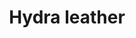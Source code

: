 ---
layout: item
title: Hydra leather
item-id: 22983
datatable: true
id: 22983
name: "Hydra leather"
members: true
lowalch: 40000
highalch: 60000
examine: "Hide from a ferocious Hydra. It looks pretty tough."
monsters:
  - id: 8615
    name: "Alchemical Hydra"
    members: true
    combat_level: 426
    wiki_url: "https://oldschool.runescape.wiki/w/Alchemical_Hydra#Five_heads"
    drops:
      - quantity: "1"
        rarity: 0.0019455252918287938
    image: "https://oldschool.runescape.wiki/images/thumb/a/a3/Alchemical_Hydra.png/270px-Alchemical_Hydra.png?925dd"
---